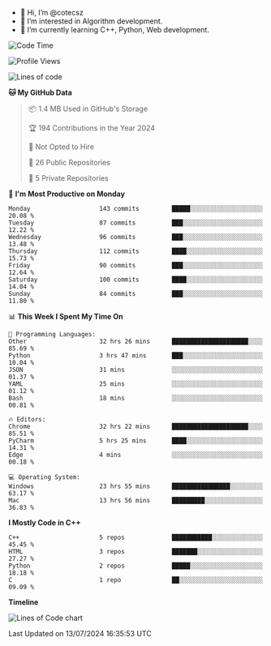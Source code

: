 - 👋 Hi, I’m @cotecsz
- 👀 I’m interested in Algorithm development.
- 🌱 I’m currently learning C++, Python, Web development.

<!---
cotecsz/cotecsz is a ✨ special ✨ repository because its `README.md` (this file) appears on your GitHub profile.
You can click the Preview link to take a look at your changes.
--->

<!--START_SECTION:waka-->
![Code Time](http://img.shields.io/badge/Code%20Time-1%2C375%20hrs%2026%20mins-blue)

![Profile Views](http://img.shields.io/badge/Profile%20Views-0-blue)

![Lines of code](https://img.shields.io/badge/From%20Hello%20World%20I%27ve%20Written-1.2%20million%20lines%20of%20code-blue)

**🐱 My GitHub Data** 

> 📦 1.4 MB Used in GitHub's Storage 
 > 
> 🏆 194 Contributions in the Year 2024
 > 
> 🚫 Not Opted to Hire
 > 
> 📜 26 Public Repositories 
 > 
> 🔑 5 Private Repositories 
 > 
📅 **I'm Most Productive on Monday** 

```text
Monday                   143 commits         █████░░░░░░░░░░░░░░░░░░░░   20.08 % 
Tuesday                  87 commits          ███░░░░░░░░░░░░░░░░░░░░░░   12.22 % 
Wednesday                96 commits          ███░░░░░░░░░░░░░░░░░░░░░░   13.48 % 
Thursday                 112 commits         ████░░░░░░░░░░░░░░░░░░░░░   15.73 % 
Friday                   90 commits          ███░░░░░░░░░░░░░░░░░░░░░░   12.64 % 
Saturday                 100 commits         ████░░░░░░░░░░░░░░░░░░░░░   14.04 % 
Sunday                   84 commits          ███░░░░░░░░░░░░░░░░░░░░░░   11.80 % 
```


📊 **This Week I Spent My Time On** 

```text
💬 Programming Languages: 
Other                    32 hrs 26 mins      █████████████████████░░░░   85.69 % 
Python                   3 hrs 47 mins       ███░░░░░░░░░░░░░░░░░░░░░░   10.04 % 
JSON                     31 mins             ░░░░░░░░░░░░░░░░░░░░░░░░░   01.37 % 
YAML                     25 mins             ░░░░░░░░░░░░░░░░░░░░░░░░░   01.12 % 
Bash                     18 mins             ░░░░░░░░░░░░░░░░░░░░░░░░░   00.81 % 

🔥 Editors: 
Chrome                   32 hrs 22 mins      █████████████████████░░░░   85.51 % 
PyCharm                  5 hrs 25 mins       ████░░░░░░░░░░░░░░░░░░░░░   14.31 % 
Edge                     4 mins              ░░░░░░░░░░░░░░░░░░░░░░░░░   00.18 % 

💻 Operating System: 
Windows                  23 hrs 55 mins      ████████████████░░░░░░░░░   63.17 % 
Mac                      13 hrs 56 mins      █████████░░░░░░░░░░░░░░░░   36.83 % 
```

**I Mostly Code in C++** 

```text
C++                      5 repos             ███████████░░░░░░░░░░░░░░   45.45 % 
HTML                     3 repos             ███████░░░░░░░░░░░░░░░░░░   27.27 % 
Python                   2 repos             █████░░░░░░░░░░░░░░░░░░░░   18.18 % 
C                        1 repo              ██░░░░░░░░░░░░░░░░░░░░░░░   09.09 % 
```



**Timeline**

![Lines of Code chart](https://raw.githubusercontent.com/cotecsz/cotecsz/master/assets/bar_graph.png)


 Last Updated on 13/07/2024 16:35:53 UTC
<!--END_SECTION:waka-->
